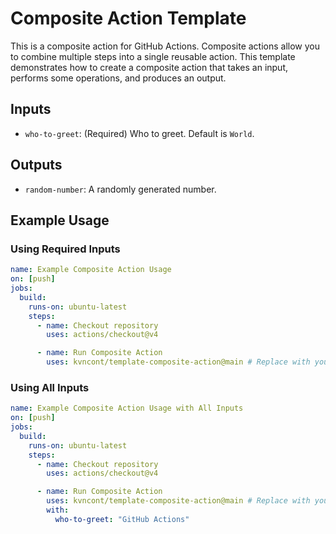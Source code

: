 # Composite Action Template

This is a composite action for GitHub Actions. Composite actions allow you to combine multiple steps into a single reusable action. This template demonstrates how to create a composite action that takes an input, performs some operations, and produces an output.

## Inputs

- `who-to-greet`: (Required) Who to greet. Default is `World`.

## Outputs

- `random-number`: A randomly generated number.

## Example Usage

### Using Required Inputs

```yaml
name: Example Composite Action Usage
on: [push]
jobs:
  build:
    runs-on: ubuntu-latest
    steps:
      - name: Checkout repository
        uses: actions/checkout@v4

      - name: Run Composite Action
        uses: kvncont/template-composite-action@main # Replace with your repo name
```

### Using All Inputs

```yaml
name: Example Composite Action Usage with All Inputs
on: [push]
jobs:
  build:
    runs-on: ubuntu-latest
    steps:
      - name: Checkout repository
        uses: actions/checkout@v4

      - name: Run Composite Action
        uses: kvncont/template-composite-action@main # Replace with your repo name
        with:
          who-to-greet: "GitHub Actions"
```